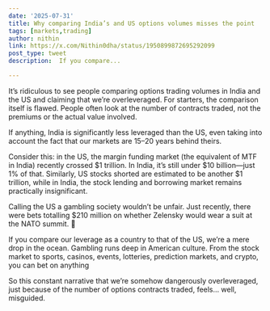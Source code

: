 ```yaml
---
date: '2025-07-31'
title: Why comparing India’s and US options volumes misses the point
tags: [markets,trading]
author: nithin
link: https://x.com/Nithin0dha/status/1950899872695292099
post_type: tweet
description:  If you compare...

---
```

It’s ridiculous to see people comparing options trading volumes in India and the US and claiming that we’re overleveraged. For starters, the comparison itself is flawed. People often look at the number of contracts traded, not the premiums or the actual value involved.

If anything, India is significantly less leveraged than the US, even taking into account the fact that our markets are 15–20 years behind theirs.

Consider this: in the US, the margin funding market (the equivalent of MTF in India) recently crossed $1 trillion. In India, it’s still under $10 billion—just 1% of that. Similarly, US stocks shorted are estimated to be another $1 trillion, while in India, the stock lending and borrowing market remains practically insignificant.

Calling the US a gambling society wouldn’t be unfair. Just recently, there were bets totalling $210 million on whether Zelensky would wear a suit at the NATO summit. 🙂

If you compare our leverage as a country to that of the US, we’re a mere drop in the ocean. Gambling runs deep in American culture. From the stock market to sports, casinos, events, lotteries, prediction markets, and crypto, you can bet on anything

So this constant narrative that we’re somehow dangerously overleveraged, just because of the number of options contracts traded, feels… well, misguided.
